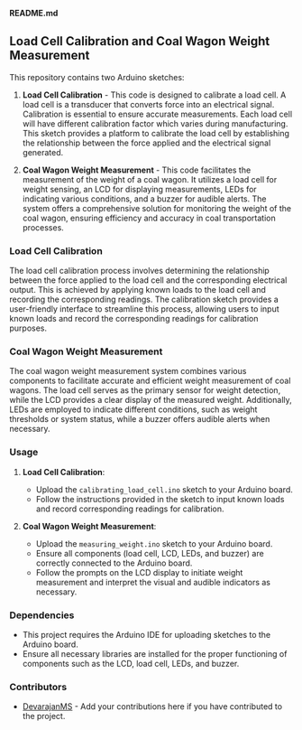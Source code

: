 **README.md**

## Load Cell Calibration and Coal Wagon Weight Measurement

This repository contains two Arduino sketches:

1. **Load Cell Calibration** - This code is designed to calibrate a load cell. A load cell is a transducer that converts force into an electrical signal. Calibration is essential to ensure accurate measurements. Each load cell will have different calibration factor which varies during manufacturing. This sketch provides a platform to calibrate the load cell by establishing the relationship between the force applied and the electrical signal generated.

2. **Coal Wagon Weight Measurement** - This code facilitates the measurement of the weight of a coal wagon. It utilizes a load cell for weight sensing, an LCD for displaying measurements, LEDs for indicating various conditions, and a buzzer for audible alerts. The system offers a comprehensive solution for monitoring the weight of the coal wagon, ensuring efficiency and accuracy in coal transportation processes.

### Load Cell Calibration

The load cell calibration process involves determining the relationship between the force applied to the load cell and the corresponding electrical output. This is achieved by applying known loads to the load cell and recording the corresponding readings. The calibration sketch provides a user-friendly interface to streamline this process, allowing users to input known loads and record the corresponding readings for calibration purposes.

### Coal Wagon Weight Measurement

The coal wagon weight measurement system combines various components to facilitate accurate and efficient weight measurement of coal wagons. The load cell serves as the primary sensor for weight detection, while the LCD provides a clear display of the measured weight. Additionally, LEDs are employed to indicate different conditions, such as weight thresholds or system status, while a buzzer offers audible alerts when necessary.

### Usage

1. **Load Cell Calibration**: 
   - Upload the `calibrating_load_cell.ino` sketch to your Arduino board.
   - Follow the instructions provided in the sketch to input known loads and record corresponding readings for calibration.

2. **Coal Wagon Weight Measurement**:
   - Upload the `measuring_weight.ino` sketch to your Arduino board.
   - Ensure all components (load cell, LCD, LEDs, and buzzer) are correctly connected to the Arduino board.
   - Follow the prompts on the LCD display to initiate weight measurement and interpret the visual and audible indicators as necessary.

### Dependencies

- This project requires the Arduino IDE for uploading sketches to the Arduino board.
- Ensure all necessary libraries are installed for the proper functioning of components such as the LCD, load cell, LEDs, and buzzer.

### Contributors

- [DevarajanMS](https://github.com/DevarajanMS) - Add your contributions here if you have contributed to the project.
